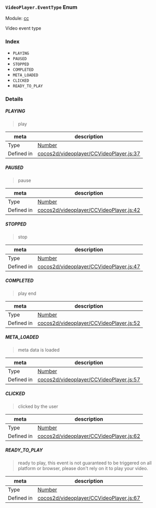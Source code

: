 ### `VideoPlayer.EventType` Enum



Module: [cc](../modules/cc.md)


Video event type


### Index
  - `PLAYING`
  - `PAUSED`
  - `STOPPED`
  - `COMPLETED`
  - `META_LOADED`
  - `CLICKED`
  - `READY_TO_PLAY`

### Details


##### PLAYING

> play

| meta | description |
|------|-------------|
| Type | <a href="https://developer.mozilla.org/en/JavaScript/Reference/Global_Objects/Number" class="crosslink external" target="_blank">Number</a> |
| Defined in | [cocos2d/videoplayer/CCVideoPlayer.js:37](https://github.com/cocos-creator/engine/blob/a2f4b48f64e8117cf0d5a93229bfe31932c42384/cocos2d/videoplayer/CCVideoPlayer.js#L37) |



##### PAUSED

> pause

| meta | description |
|------|-------------|
| Type | <a href="https://developer.mozilla.org/en/JavaScript/Reference/Global_Objects/Number" class="crosslink external" target="_blank">Number</a> |
| Defined in | [cocos2d/videoplayer/CCVideoPlayer.js:42](https://github.com/cocos-creator/engine/blob/a2f4b48f64e8117cf0d5a93229bfe31932c42384/cocos2d/videoplayer/CCVideoPlayer.js#L42) |



##### STOPPED

> stop

| meta | description |
|------|-------------|
| Type | <a href="https://developer.mozilla.org/en/JavaScript/Reference/Global_Objects/Number" class="crosslink external" target="_blank">Number</a> |
| Defined in | [cocos2d/videoplayer/CCVideoPlayer.js:47](https://github.com/cocos-creator/engine/blob/a2f4b48f64e8117cf0d5a93229bfe31932c42384/cocos2d/videoplayer/CCVideoPlayer.js#L47) |



##### COMPLETED

> play end

| meta | description |
|------|-------------|
| Type | <a href="https://developer.mozilla.org/en/JavaScript/Reference/Global_Objects/Number" class="crosslink external" target="_blank">Number</a> |
| Defined in | [cocos2d/videoplayer/CCVideoPlayer.js:52](https://github.com/cocos-creator/engine/blob/a2f4b48f64e8117cf0d5a93229bfe31932c42384/cocos2d/videoplayer/CCVideoPlayer.js#L52) |



##### META_LOADED

> meta data is loaded

| meta | description |
|------|-------------|
| Type | <a href="https://developer.mozilla.org/en/JavaScript/Reference/Global_Objects/Number" class="crosslink external" target="_blank">Number</a> |
| Defined in | [cocos2d/videoplayer/CCVideoPlayer.js:57](https://github.com/cocos-creator/engine/blob/a2f4b48f64e8117cf0d5a93229bfe31932c42384/cocos2d/videoplayer/CCVideoPlayer.js#L57) |



##### CLICKED

> clicked by the user

| meta | description |
|------|-------------|
| Type | <a href="https://developer.mozilla.org/en/JavaScript/Reference/Global_Objects/Number" class="crosslink external" target="_blank">Number</a> |
| Defined in | [cocos2d/videoplayer/CCVideoPlayer.js:62](https://github.com/cocos-creator/engine/blob/a2f4b48f64e8117cf0d5a93229bfe31932c42384/cocos2d/videoplayer/CCVideoPlayer.js#L62) |



##### READY_TO_PLAY

> ready to play, this event is not guaranteed to be triggered on all platform or browser, please don't rely on it to play your video.<br/>

| meta | description |
|------|-------------|
| Type | <a href="https://developer.mozilla.org/en/JavaScript/Reference/Global_Objects/Number" class="crosslink external" target="_blank">Number</a> |
| Defined in | [cocos2d/videoplayer/CCVideoPlayer.js:67](https://github.com/cocos-creator/engine/blob/a2f4b48f64e8117cf0d5a93229bfe31932c42384/cocos2d/videoplayer/CCVideoPlayer.js#L67) |


